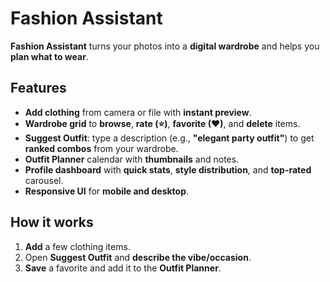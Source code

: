 # Fashion Assistant

**Fashion Assistant** turns your photos into a **digital wardrobe** and helps you **plan what to wear**.

## Features
- **Add clothing** from camera or file with **instant preview**.
- **Wardrobe grid** to **browse**, **rate (⭐)**, **favorite (♥)**, and **delete** items.
- **Suggest Outfit**: type a description (e.g., **"elegant party outfit"**) to get **ranked combos** from your wardrobe.
- **Outfit Planner** calendar with **thumbnails** and notes.
- **Profile dashboard** with **quick stats**, **style distribution**, and **top-rated** carousel.
- **Responsive UI** for **mobile and desktop**.

## How it works
1. **Add** a few clothing items.
2. Open **Suggest Outfit** and **describe the vibe/occasion**.
3. **Save** a favorite and add it to the **Outfit Planner**.
